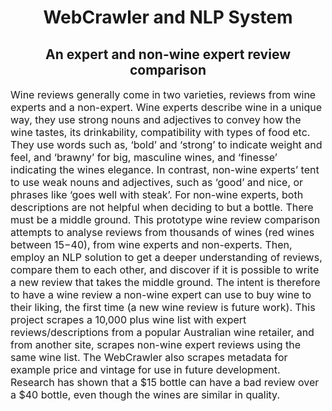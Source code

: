 # <center>WebCrawler and NLP System</center>
## <center>An expert and non-wine expert review comparison</center>

<font size="3">Wine reviews generally come in two varieties, reviews from wine experts and a non-expert. Wine experts describe wine in a unique way, they use strong nouns and adjectives to convey how the wine tastes, its drinkability, compatibility with types of food etc. They use words such as, ‘bold’ and ‘strong’ to indicate weight and feel, and ‘brawny’ for big, masculine wines, and ‘finesse’ indicating the wines elegance. In contrast, non-wine experts’ tent to use weak nouns and adjectives, such as ‘good’ and nice, or phrases like ‘goes well with steak’. For non-wine experts, both descriptions are not helpful when deciding to but a bottle. There must be a middle ground.
This prototype wine review comparison attempts to analyse reviews from thousands of wines (red wines between $15-$40), from wine experts and non-experts. Then, employ an NLP solution to get a deeper understanding of reviews, compare them to each other, and discover if it is possible to write a new review that takes the middle ground. The intent is therefore to have a wine review a non-wine expert can use to buy wine to their liking, the first time (a new wine review is future work).
This project scrapes a 10,000 plus wine list with expert reviews/descriptions from a popular Australian wine retailer, and from another site, scrapes non-wine expert reviews using the same wine list. The WebCrawler also scrapes metadata for example price and vintage for use in future development. Research has shown that a $15 bottle can have a bad review over a $40 bottle, even though the wines are similar in quality. </font>

